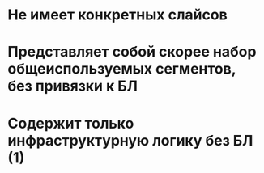# Не имеет конкретных слайсов

# Представляет собой скорее набор общеиспользуемых сегментов, без привязки к БЛ

# Содержит только инфраструктурную логику без БЛ (1)
